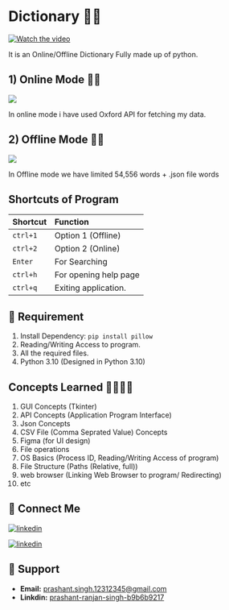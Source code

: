 
# Dictionary 📙📙

[![Watch the video](https://radartimikaonline.com/wp-content/uploads/2022/07/Manipuri-Viral-Video-Red.jpg)](https://dms.licdn.com/playlist/C4D05AQGmiNe2MaQOgg/mp4-720p-30fp-crf28/0/1659245463235?e=1662112800&v=beta&t=DRx18rnmr64D3DQihykJCnLWbFO0-Xmg2CjrU7Jt6LY)

It is an Online/Offline Dictionary Fully made up of python.

## 1) Online Mode 📲📲

![](https://encrypted-tbn0.gstatic.com/images?q=tbn:ANd9GcSKuUGjVhBv_wdsVkwMScAcbbhbGZItQtWbRA&usqp=CAU)

In online mode i have used Oxford API for fetching my data.

## 2) Offline Mode 📃📃

![](https://pomaka.com/wp-content/uploads/2018/11/dictionaries-1200x480.jpg)

 In Offline mode we have limited 54,556 words + .json file words

 

## Shortcuts of Program

| Shortcut     | Function                |
| :------- | :------------------------- |
| `ctrl+1` | Option 1 (Offline)    |
| `ctrl+2` | Option 2 (Online)     |
| `Enter`  | For Searching         |
| `ctrl+h` | For opening help page |
| `ctrl+q` | Exiting application.  |


## 🔧 Requirement 

1) Install Dependency: ```pip install pillow```
2) Reading/Writing Access to program.
3) All the required files.
4) Python 3.10 (Designed in Python 3.10)

## Concepts Learned 👨‍🎓👨‍🎓

  1) GUI Concepts (Tkinter)
  2) API Concepts (Application Program Interface)
  3) Json Concepts
  4) CSV File (Comma Seprated Value) Concepts
  5) Figma (for UI design)
  6) File operations
  7) OS Basics (Process ID, Reading/Writing Access of program)
  8) File Structure (Paths (Relative, full))
  9) web browser (Linking Web Browser to program/ Redirecting)
  10) etc

## 🔗 Connect Me
[![linkedin](https://img.shields.io/badge/linkedin-0A66C2?style=for-the-badge&logo=linkedin&logoColor=white)](https://www.linkedin.com/in/prashant-ranjan-singh-b9b6b9217/)

[![linkedin](https://img.shields.io/badge/gmail-ff0000?style=for-the-badge&logo=gmail&logoColor=white)](https://mail.google.com/mail/u/?authuser=prashant.singh.12312345@gmail.com)

## 🙋 Support

- **Email:** prashant.singh.12312345@gmail.com 
- **Linkdin:** [prashant-ranjan-singh-b9b6b9217](https://www.linkedin.com/in/prashant-ranjan-singh-b9b6b9217/)

